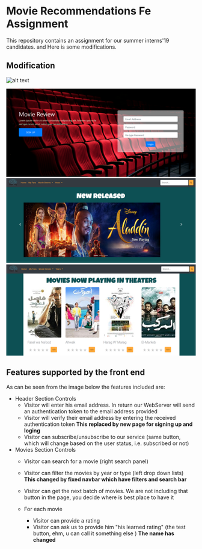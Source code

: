 # Movie Recommendations Fe Assignment
This repository contains an assignment for our summer interns'19 candidates.
and Here is some modifications.

## Modification

![alt text](img.png)

![alt text](img1.PNG)
![alt text](img3.PNG)
![alt text](img2.PNG)


## Features supported by the front end 
As can be seen from the image below the features included are: 
 - Header Section Controls
   - Visitor will enter his email address. In return our WebServer will send an authentication token to the email address provided
   - Visitor will verify their email address by entering the received authentication token 
   **This replaced by new page for signing up and loging** 
   - Visitor can subscribe/unsubscribe to our service (same button, which will change based on the user status, i.e. subscribed or not)
 - Movies Section Controls 
   - Visitor can search for a movie (right search panel)
   - Visitor can filter the movies by year or type (left drop down lists)
   **This changed by fixed navbar which have filters and search bar** 
     
   - Visitor can get the next batch of movies. We are not including that button in the page, you decide where is best place to have it 
   - For each movie
     - Visitor can provide a rating 
     - Visitor can ask us to provide him "his learned rating" (the test button, ehm, u can call it something else )
     **The name has changed**

 
  


